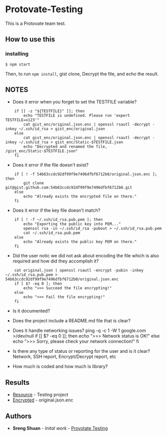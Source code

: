 # Protovate-Testing

This is a Protovate team test.

## How to use this

### installing

`$ npm start`

Then, to run `npm install`, gist clone, Decrypt the file, and echo the result.

## NOTES

- Does it error when you forget to set the TESTFILE variable?
```
    if [[ -z "${TESTFILE}" ]]; then
        echo "TESTFILE is undefined. Please run 'expert TESTFILE=x123'"
        cat gist_enc/original.json.enc | openssl rsautl -decrypt -inkey ~/.ssh/id_rsa > gist_enc/original.json
    else
        cat gist_enc/original.json.enc | openssl rsautl -decrypt -inkey ~/.ssh/id_rsa > gist_enc/Static-$TESTFILE.json
        echo "Decrypted and renamed the file, /gist_enc/Static-$TESTFILE.json"
    fi
```

- Does it error if the file doesn't exist?
```
    if [ ! -f 54b63ccdc92df99f9e7496dfbf6712b0/original.json.enc ]; then
        git clone git@gist.github.com:54b63ccdc92df99f9e7496dfbf6712b0.git
    else
        echo "Already exists the encrypted file on there."
    fi
```
- Does it error if the key file doesn't match?
```
    if [ ! -f ~/.ssh/id_rsa.pub.pem ]; then
        echo "Exporting the public key into PEM..."
        openssl rsa -in ~/.ssh/id_rsa -pubout > ~/.ssh/id_rsa.pub.pem
        cat ~/.ssh/id_rsa.pub.pem
    else
        echo "Already exists the public key PEM on there."
    fi
```
- Did the user notic we did not ask about encoding the file which is also required and how did they accomplish it?
```
    cat original.json | openssl rsautl -encrypt -pubin -inkey ~/.ssh/id_rsa.pub.pem > 54b63ccdc92df99f9e7496dfbf6712b0/original.json.enc
    if [ $? -eq 0 ]; then
        echo ">>> Succeed the file encrypting!"
    else
        echo ">>> Fail the file encrypting!"
    fi
```

- Is it documented?

- Does the project include a README.md file that is clear?

- Does it handle networking issues?
    ping -q -c 1 -W 1 google.com >/dev/null
    if [[ $? -eq 0 ]]; then
        echo ">>> Network status is OK!"
    else
        echo ">>> Sorry, please check your network connection!"
    fi

- Is there any type of status or reporting for the user and is it clear?
Network, SSH report, Encrypt/Decrypt report, etc

- How much is coded and how much is library?

## Results
* [Resource](https://github.com/Sreng-S/pvtest1) - Testing project
* [Encrypted](https://gist.github.com/Sreng-S/54b63ccdc92df99f9e7496dfbf6712b0) - original.json.enc

## Authors

* **Sreng Shuan** - *Inital work* - [Provotate Testing](https://github.com/Sreng-S/pvtest1)

